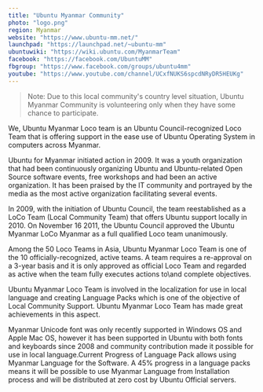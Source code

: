 ```yaml
---
title: "Ubuntu Myanmar Community"
photo: "logo.png"
region: Myanmar
website: "https://www.ubuntu-mm.net/"
launchpad: "https://launchpad.net/~ubuntu-mm"
ubuntuwiki: "https://wiki.ubuntu.com/MyanmarTeam"
facebook: "https://facebook.com/UbuntuMM"
fbgroup: "https://www.facebook.com/groups/ubuntu4mm"
youtube: "https://www.youtube.com/channel/UCxfNUKS6spcdNRyDR5HEUKg"
---
```


> Note: Due to this local community's country level situation, Ubuntu Myanmar Community is volunteering only when they have some chance to participate.

We, Ubuntu Myanmar Loco team is an Ubuntu Council-recognized Loco Team that is offering support in the ease use of Ubuntu Operating System in computers across Myanmar.

Ubuntu for Myanmar initiated action in 2009. It was a youth organization that had been continuously organizing Ubuntu and Ubuntu-related Open Source software events, free workshops and had been an active organization. It has been praised by the IT community and portrayed by the media as the most active organization facilitating several events.

In 2009, with the initiation of Ubuntu Council, the team reestablished as a LoCo Team (Local Community Team) that offers Ubuntu support locally in 2010. On November 16 2011, the Ubuntu Council approved the Ubuntu Myanmar LoCo Myanmar as a full qualified Loco team unanimously.

Among the 50 Loco Teams in Asia, Ubuntu Myanmar Loco Team is one of the 10 officially-recognized, active teams. A team requires a re-approval on a 3-year basis and it is only approved as official Loco Team and regarded as active when the team fully executes actions to\and complete objectives.

Ubuntu Myanmar Loco Team is involved in the localization for use in local language and creating Language Packs which is one of the objective of Local Community Support. Ubuntu Myanmar Loco Team has made great achievements in this aspect.

Myanmar Unicode font was only recently supported in Windows OS and Apple Mac OS, however it has been supported in Ubuntu with both fonts and keyboards since 2008 and community contribution made it possible for use in local language.Current Progress of Language Pack allows using Myanmar Language for the Software. A 45% progress in a language packs means it will be possible to use Myanmar Language from Installation process and will be distributed at zero cost by Ubuntu Official servers.